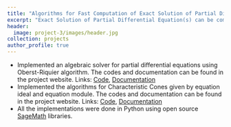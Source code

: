 ```yaml
---
title: "Algorithms for Fast Computation of Exact Solution of Partial Differential Equation(s)<br><br><img src='/images/project-3/images/teaser.jpg'>"
excerpt: "Exact Solution of Partial Differential Equation(s) can be computed by the theory of Oberst-Riquier algorithms"
header:
  image: project-3/images/header.jpg
collection: projects
author_profile: true
---
```


* Implemented an algebraic solver for partial differential equations using Oberst-Riquier algorithm. The codes and documentation can be found in the project website.
  Links: [Code](https://www.ee.iitb.ac.in/~debasattam/code.html), [Documentation](https://www.ee.iitb.ac.in/~debasattam/documentation.html)
* Implemented the algorithms for Characteristic Cones given by equation ideal and equation module. The codes and documentation can be found in the project website.
  Links: [Code](https://www.ee.iitb.ac.in/~debasattam/code.html), [Documentation](https://www.ee.iitb.ac.in/~debasattam/documentation.html)
* All the implementations were done in Python using open source [SageMath](http://www.sagemath.org/) libraries.



